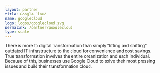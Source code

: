 ```yaml
---
layout: partner
title: Google Cloud
name: googlecloud
logo: logos/googlecloud.svg
permalink: /partner/googlecloud
type: scale
---
```


There is more to digital transformation than simply "lifting and shifting" outdated IT infrastructure to the cloud for convenience and cost savings. True transformation involves the entire organization and each individual. Because of this, businesses use Google Cloud to solve their most pressing issues and build their transformation cloud.